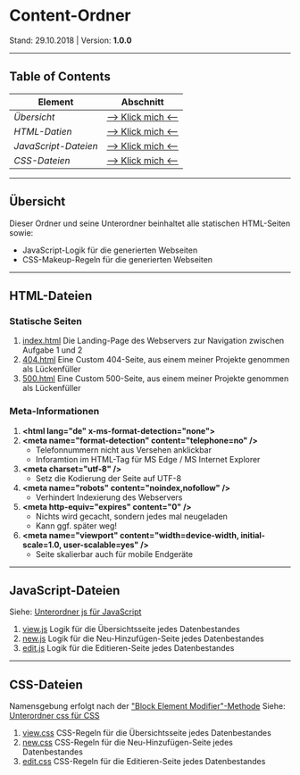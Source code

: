 # Content-Ordner
Stand: 29.10.2018 | Version: **1.0.0**

---

## Table of Contents
Element | Abschnitt
--------|----------
*Übersicht* | [--> Klick mich <--](#overview)
*HTML-Datien* | [--> Klick mich <--](#html)
*JavaScript-Dateien* | [--> Klick mich <--](#javascript)
*CSS-Dateien* | [--> Klick mich <--](#css)

---

<a name="overview"></a>
## Übersicht
Dieser Ordner und seine Unterordner beinhaltet alle statischen HTML-Seiten sowie:
* JavaScript-Logik für die generierten Webseiten
* CSS-Makeup-Regeln für die generierten Webseiten

---

<a name="html"></a>
## HTML-Dateien
### Statische Seiten
1. [index.html](index.html)
Die Landing-Page des Webservers zur Navigation zwischen Aufgabe 1 und 2
2. [404.html](404.html)
Eine Custom 404-Seite, aus einem meiner Projekte genommen als Lückenfüller
3. [500.html](500.html)
Eine Custom 500-Seite, aus einem meiner Projekte genommen als Lückenfüller

### Meta-Informationen
1. __<html lang="de" x-ms-format-detection="none"\>__
2. __<meta name="format-detection" content="telephone=no" /\>__
    * Telefonnummern nicht aus Versehen anklickbar
    * Inforamtion im HTML-Tag für MS Edge / MS Internet Explorer
3. __<meta charset="utf-8" /\>__
    * Setz die Kodierung der Seite auf UTF-8
4. __<meta name="robots" content="noindex,nofollow" /\>__
    * Verhindert Indexierung des Webservers
5. __<meta http-equiv="expires" content="0" /\>__
    * Nichts wird gecacht, sondern jedes mal neugeladen
    * Kann ggf. später weg!
6. __<meta name="viewport" content="width=device-width, initial-scale=1.0, user-scalable=yes" /\>__
    * Seite skalierbar auch für mobile Endgeräte

---

<a name="javascript"></a>
## JavaScript-Dateien
Siehe: [Unterordner js für JavaScript](/js)
1. [view.js](/js/view.js)
Logik für die Übersichtsseite jedes Datenbestandes
2. [new.js](/js/new.js)
Logik für die Neu-Hinzufügen-Seite jedes Datenbestandes
3. [edit.js](/js/edit.js)
Logik für die Editieren-Seite jedes Datenbestandes

---

<a name="css"></a>
## CSS-Dateien
Namensgebung erfolgt nach der ["Block Element Modifier"-Methode](getbem.com/introduction/)
Siehe: [Unterordner css für CSS](/css)
1. [view.css](/css/view.css)
CSS-Regeln für die Übersichtsseite jedes Datenbestandes
2. [new.css](/css/new.css)
CSS-Regeln für die Neu-Hinzufügen-Seite jedes Datenbestandes
3. [edit.css](/js/edit.css)
CSS-Regeln für die Editieren-Seite jedes Datenbestandes
